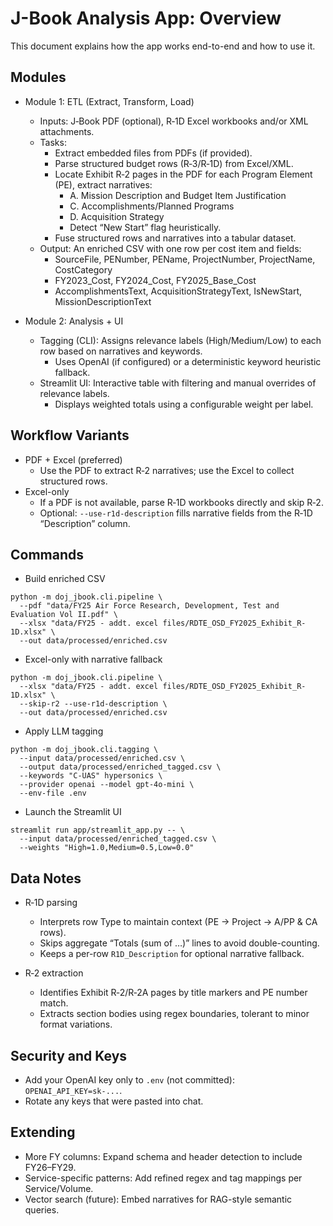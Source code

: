 # J-Book Analysis App: Overview

This document explains how the app works end-to-end and how to use it.

## Modules

- Module 1: ETL (Extract, Transform, Load)
  - Inputs: J‑Book PDF (optional), R‑1D Excel workbooks and/or XML attachments.
  - Tasks:
    - Extract embedded files from PDFs (if provided).
    - Parse structured budget rows (R‑3/R‑1D) from Excel/XML.
    - Locate Exhibit R‑2 pages in the PDF for each Program Element (PE), extract narratives:
      - A. Mission Description and Budget Item Justification
      - C. Accomplishments/Planned Programs
      - D. Acquisition Strategy
      - Detect “New Start” flag heuristically.
    - Fuse structured rows and narratives into a tabular dataset.
  - Output: An enriched CSV with one row per cost item and fields:
    - SourceFile, PENumber, PEName, ProjectNumber, ProjectName, CostCategory
    - FY2023_Cost, FY2024_Cost, FY2025_Base_Cost
    - AccomplishmentsText, AcquisitionStrategyText, IsNewStart, MissionDescriptionText

- Module 2: Analysis + UI
  - Tagging (CLI): Assigns relevance labels (High/Medium/Low) to each row based on narratives and keywords.
    - Uses OpenAI (if configured) or a deterministic keyword heuristic fallback.
  - Streamlit UI: Interactive table with filtering and manual overrides of relevance labels.
    - Displays weighted totals using a configurable weight per label.

## Workflow Variants

- PDF + Excel (preferred)
  - Use the PDF to extract R‑2 narratives; use the Excel to collect structured rows.
- Excel-only
  - If a PDF is not available, parse R‑1D workbooks directly and skip R‑2.
  - Optional: `--use-r1d-description` fills narrative fields from the R‑1D “Description” column.

## Commands

- Build enriched CSV

```
python -m doj_jbook.cli.pipeline \
  --pdf "data/FY25 Air Force Research, Development, Test and Evaluation Vol II.pdf" \
  --xlsx "data/FY25 - addt. excel files/RDTE_OSD_FY2025_Exhibit_R-1D.xlsx" \
  --out data/processed/enriched.csv
```

- Excel-only with narrative fallback

```
python -m doj_jbook.cli.pipeline \
  --xlsx "data/FY25 - addt. excel files/RDTE_OSD_FY2025_Exhibit_R-1D.xlsx" \
  --skip-r2 --use-r1d-description \
  --out data/processed/enriched.csv
```

- Apply LLM tagging

```
python -m doj_jbook.cli.tagging \
  --input data/processed/enriched.csv \
  --output data/processed/enriched_tagged.csv \
  --keywords "C-UAS" hypersonics \
  --provider openai --model gpt-4o-mini \
  --env-file .env
```

- Launch the Streamlit UI

```
streamlit run app/streamlit_app.py -- \
  --input data/processed/enriched_tagged.csv \
  --weights "High=1.0,Medium=0.5,Low=0.0"
```

## Data Notes

- R‑1D parsing
  - Interprets row Type to maintain context (PE → Project → A/PP & CA rows).
  - Skips aggregate “Totals (sum of …)” lines to avoid double-counting.
  - Keeps a per-row `R1D_Description` for optional narrative fallback.

- R‑2 extraction
  - Identifies Exhibit R‑2/R‑2A pages by title markers and PE number match.
  - Extracts section bodies using regex boundaries, tolerant to minor format variations.

## Security and Keys

- Add your OpenAI key only to `.env` (not committed): `OPENAI_API_KEY=sk-...`.
- Rotate any keys that were pasted into chat.

## Extending

- More FY columns: Expand schema and header detection to include FY26–FY29.
- Service-specific patterns: Add refined regex and tag mappings per Service/Volume.
- Vector search (future): Embed narratives for RAG-style semantic queries.
